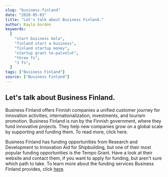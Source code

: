 ```yaml
---
slug: "business-finland"
date: "2020-05-03"
title: "Let's talk about Business Finland."
author: Kayla Gordon
keywords:
  [
    "start business kela",
    "finland start a business",
    "finland startup money",
    "startup grant te-palvelut",
    "three fs",
    "3 fs",
  ]
tags: ["Business Finland"]
source: ["Business Finland"]
---
```


## Let's talk about Business Finland.

Business Finland offers Finnish companies a unified customer journey for innovation activities, internationalization, investments, and tourism promotion. Business Finland is run by the Finnish government, where they fund innovative projects. They help new companies grow on a global scale by supporting and funding them. To read more, click here.

Business Finland has funding opportunities from Research and Development to Innovation Aid for Shipbuilding, but one of their most popular funding opportunities is the Tempo Grant. Have a look at their website and contact them, if you want to apply for funding, but aren't sure which path to take. To learn more about the funding services Business Finland provides, click [here](https://www.businessfinland.fi/en/for-finnish-customers/services/funding/).
